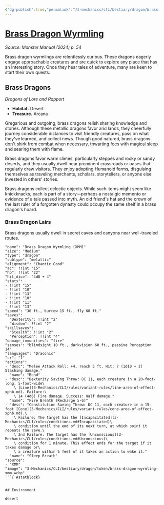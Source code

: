 ```yaml
---
{"dg-publish":true,"permalink":"/3-mechanics/cli/bestiary/dragon/brass-dragon-wyrmling-xmm/","tags":["ttrpg-cli/compendium/src/5e/xmm","ttrpg-cli/monster/cr/1","ttrpg-cli/monster/environment/desert","ttrpg-cli/monster/size/medium","ttrpg-cli/monster/type/dragon/metallic"],"noteIcon":""}
---
```


# [Brass Dragon Wyrmling](3-Mechanics\CLI\bestiary\dragon/brass-dragon-wyrmling-xmm.md)
*Source: Monster Manual (2024) p. 54*  

Brass dragon wyrmlings are relentlessly curious. These dragons eagerly engage approachable creatures and are quick to explore any place that has an interesting story. Once they hear tales of adventure, many are keen to start their own quests.

## Brass Dragons

*Dragons of Lore and Rapport*

- **Habitat.** Desert  
- **Treasure.** Arcana  

Gregarious and outgoing, brass dragons relish sharing knowledge and stories. Although these metallic dragons favor arid lands, they cheerfully journey considerable distances to visit friendly creatures, pass on what they've learned, and collect news. Though good natured, brass dragons don't shirk from combat when necessary, thwarting foes with magical sleep and searing them with flame.

Brass dragons favor warm climes, particularly steppes and rocky or sandy deserts, and they usually dwell near prominent crossroads or oases that regularly draw visitors. They enjoy adopting Humanoid forms, disguising themselves as traveling merchants, scholars, storytellers, or anyone else invested in others' stories.

Brass dragons collect eclectic objects. While such items might seem like knickknacks, each is part of a story—perhaps a nostalgic memento or evidence of a tale passed into myth. An old friend's hat and the crown of the last ruler of a forgotten dynasty could occupy the same shelf in a brass dragon's hoard.

### Brass Dragon Lairs

Brass dragons usually dwell in secret caves and canyons near well-traveled routes.

```statblock
"name": "Brass Dragon Wyrmling (XMM)"
"size": "Medium"
"type": "dragon"
"subtype": "metallic"
"alignment": "Chaotic Good"
"ac": !!int "15"
"hp": !!int "22"
"hit_dice": "4d8 + 4"
"stats":
- !!int "15"
- !!int "10"
- !!int "13"
- !!int "10"
- !!int "11"
- !!int "13"
"speed": "30 ft., burrow 15 ft., fly 60 ft."
"saves":
  "Dexterity": !!int "2"
  "Wisdom": !!int "2"
"skillsaves":
  "Stealth": !!int "2"
  "Perception": !!int "4"
"damage_immunities": "fire"
"senses": "blindsight 10 ft., darkvision 60 ft., passive Perception 14"
"languages": "Draconic"
"cr": "1"
"actions":
- "desc": "Melee Attack Roll: +4, reach 5 ft. Hit: 7 (1d10 + 2) Slashing damage."
  "name": "Rend"
- "desc": "Dexterity Saving Throw: DC 11, each creature in a 20-foot-long, 5-foot-wide\
    \ [Line](3-Mechanics/CLI/rules/variant-rules/line-area-of-effect-xphb.md). Failure:\
    \ 14 (4d6) Fire damage. Success: Half damage."
  "name": "Fire Breath (Recharge 5-6)"
- "desc": "Constitution Saving Throw: DC 11, each creature in a 15-foot [Cone](3-Mechanics/CLI/rules/variant-rules/cone-area-of-effect-xphb.md).\
    \ Failure: The target has the [Incapacitated](3-Mechanics/CLI/rules/conditions.md#Incapacitated)\
    \ condition until the end of its next turn, at which point it repeats the save.\
    \ 2nd Failure: The target has the [Unconscious](3-Mechanics/CLI/rules/conditions.md#Unconscious)\
    \ condition for 1 minute. This effect ends for the target if it takes damage or\
    \ a creature within 5 feet of it takes an action to wake it."
  "name": "Sleep Breath"
"source":
- "XMM"
"image": "3-Mechanics/CLI/bestiary/dragon/token/brass-dragon-wyrmling-xmm.webp"
```{ #statblock}


## Environment

desert